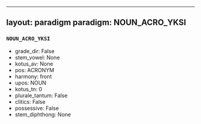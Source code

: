 
---
layout: paradigm
paradigm: NOUN_ACRO_YKSI
---
### ` NOUN_ACRO_YKSI `


* grade_dir: False
* stem_vowel: None
* kotus_av: None
* pos: ACRONYM
* harmony: front
* upos: NOUN
* kotus_tn: 0
* plurale_tantum: False
* clitics: False
* possessive: False
* stem_diphthong: None
